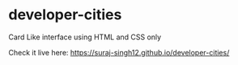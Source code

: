 # developer-cities
Card Like interface using HTML and CSS only

Check it live here: https://suraj-singh12.github.io/developer-cities/